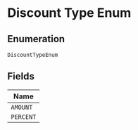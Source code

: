 
# Discount Type Enum

## Enumeration

`DiscountTypeEnum`

## Fields

| Name |
|  --- |
| `AMOUNT` |
| `PERCENT` |

